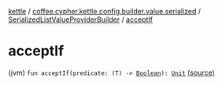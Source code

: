[kettle](../../index.md) / [coffee.cypher.kettle.config.builder.value.serialized](../index.md) / [SerializedListValueProviderBuilder](index.md) / [acceptIf](./accept-if.md)

# acceptIf

(jvm) `fun acceptIf(predicate: (T) -> `[`Boolean`](https://kotlinlang.org/api/latest/jvm/stdlib/kotlin/-boolean/index.html)`): `[`Unit`](https://kotlinlang.org/api/latest/jvm/stdlib/kotlin/-unit/index.html) [(source)](https://github.com/Cypher121/kettle/blob/master/src/main/kotlin/coffee/cypher/kettle/config/builder/value/serialized/SerializedListValueProviderBuilder.kt#L23)